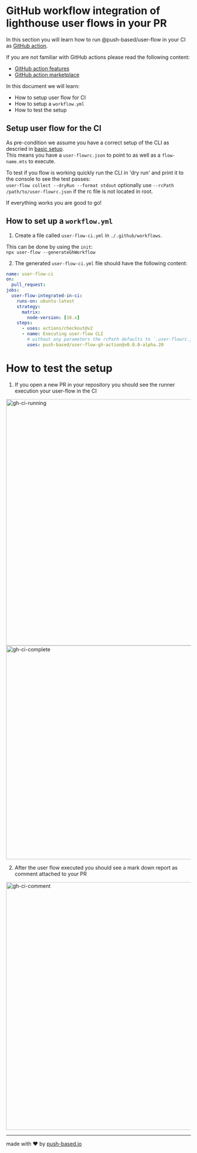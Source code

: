 # GitHub workflow integration of lighthouse user flows in your PR

In this section you will learn how to run @push-based/user-flow in your CI as [GitHub action](https://github.com/marketplace/actions/lighthouse-user-flow-ci-action).

If you are not familiar with GitHub actions please read the following content:

- [GitHub action features](https://github.com/features/actions)
- [GitHub action marketplace](https://github.com/marketplace?type=actions&query=user+flow+)

In this document we will learn:
- How to setup user flow for CI
- How to setup a `workflow.yml`
- How to test the setup

## Setup user flow for the CI

As pre-condition we assume you have a correct setup of the CLI as descried in [basic setup](writing-basic-user-flows.md).  
This means you have a `user-flowrc.json` to point to as well as a `flow-name.mts` to execute.

To test if you flow is working quickly run the CLI in 'dry run' and print it to the console to see the test passes:  
`user-flow collect --dryRun --format stdout` optionally use `--rcPath /path/to/user-flowrc.json` if the rc file is not located in root.

If everything works you are good to go!

## How to set up a `workflow.yml`

1. Create a file called `user-flow-ci.yml` in `./.github/workflows`.

This can be done by using the `init`:  
`npx user-flow --generateGhWorkflow`  

2. The generated `user-flow-ci.yml` file should have the following content:

```yml
name: user-flow-ci
on:
  pull_request:
jobs:
  user-flow-integrated-in-ci:
    runs-on: ubuntu-latest
    strategy:
      matrix:
        node-version: [18.x]
    steps:
      - uses: actions/checkout@v2
      - name: Executing user-flow CLI
        # without any parameters the rcPath defaults to `.user-flowrc.json`
        uses: push-based/user-flow-gh-action@v0.0.0-alpha.20
```

# How to test the setup

1. If you open a new PR in your repository you should see the runner execution your user-flow in the CI

<img width="672" alt="gh-ci-running" title="Action is executing" src="https://user-images.githubusercontent.com/10064416/216594684-ea9e3a5e-007e-47d6-b438-c16d2158f940.PNG">
<img width="583" alt="gh-ci-complete" title="Action completed" src="https://user-images.githubusercontent.com/10064416/216594803-65cb2cfd-1924-44ae-84ec-8b1d09e49ada.PNG">

2. After the user flow executed you should see a mark down report as comment attached to your PR

<img width="676" alt="gh-ci-comment" title="Action created comment in PR" src="https://user-images.githubusercontent.com/10064416/216596391-35a041e2-9839-4cf5-b8c5-b55e93cb622e.PNG">

---

made with ❤ by [push-based.io](https://www.push-based.io)
